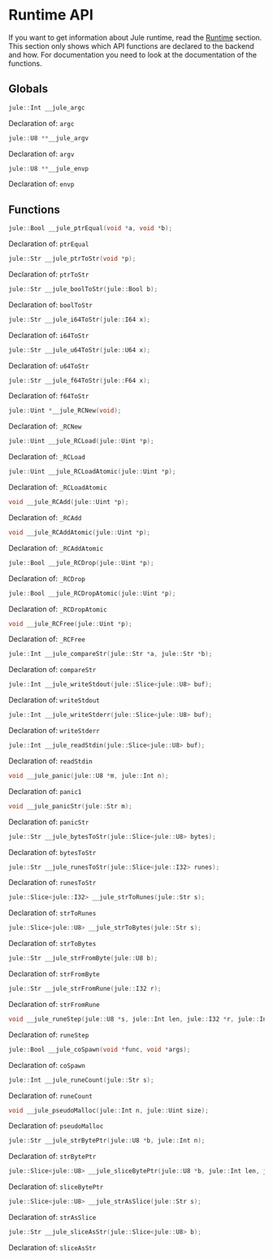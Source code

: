 # Runtime API

If you want to get information about Jule runtime, read the [Runtime](/runtime/) section. This section only shows which API functions are declared to the backend and how. For documentation you need to look at the documentation of the functions.

## Globals

```cpp
jule::Int __jule_argc
```
Declaration of: `argc`

```cpp
jule::U8 **__jule_argv
```
Declaration of: `argv`

```cpp
jule::U8 **__jule_envp
```
Declaration of: `envp`

## Functions

```cpp
jule::Bool __jule_ptrEqual(void *a, void *b);
```
Declaration of: `ptrEqual`

```cpp
jule::Str __jule_ptrToStr(void *p);
```
Declaration of: `ptrToStr`

```cpp
jule::Str __jule_boolToStr(jule::Bool b);
```
Declaration of: `boolToStr`

```cpp
jule::Str __jule_i64ToStr(jule::I64 x);
```
Declaration of: `i64ToStr`

```cpp
jule::Str __jule_u64ToStr(jule::U64 x);
```
Declaration of: `u64ToStr`

```cpp
jule::Str __jule_f64ToStr(jule::F64 x);
```
Declaration of: `f64ToStr`

```cpp
jule::Uint *__jule_RCNew(void);
```
Declaration of: `_RCNew`

```cpp
jule::Uint __jule_RCLoad(jule::Uint *p);
```
Declaration of: `_RCLoad`

```cpp
jule::Uint __jule_RCLoadAtomic(jule::Uint *p);
```
Declaration of: `_RCLoadAtomic`

```cpp
void __jule_RCAdd(jule::Uint *p);
```
Declaration of: `_RCAdd`

```cpp
void __jule_RCAddAtomic(jule::Uint *p);
```
Declaration of: `_RCAddAtomic`

```cpp
jule::Bool __jule_RCDrop(jule::Uint *p);
```
Declaration of: `_RCDrop`

```cpp
jule::Bool __jule_RCDropAtomic(jule::Uint *p);
```
Declaration of: `_RCDropAtomic`

```cpp
void __jule_RCFree(jule::Uint *p);
```
Declaration of: `_RCFree`

```cpp
jule::Int __jule_compareStr(jule::Str *a, jule::Str *b);
```
Declaration of: `compareStr`

```cpp
jule::Int __jule_writeStdout(jule::Slice<jule::U8> buf);
```
Declaration of: `writeStdout`

```cpp
jule::Int __jule_writeStderr(jule::Slice<jule::U8> buf);
```
Declaration of: `writeStderr`

```cpp
jule::Int __jule_readStdin(jule::Slice<jule::U8> buf);
```
Declaration of: `readStdin`

```cpp
void __jule_panic(jule::U8 *m, jule::Int n);
```
Declaration of: `panic1`

```cpp
void __jule_panicStr(jule::Str m);
```
Declaration of: `panicStr`

```cpp
jule::Str __jule_bytesToStr(jule::Slice<jule::U8> bytes);
```
Declaration of: `bytesToStr`

```cpp
jule::Str __jule_runesToStr(jule::Slice<jule::I32> runes);
```
Declaration of: `runesToStr`

```cpp
jule::Slice<jule::I32> __jule_strToRunes(jule::Str s);
```
Declaration of: `strToRunes`

```cpp
jule::Slice<jule::U8> __jule_strToBytes(jule::Str s);
```
Declaration of: `strToBytes`

```cpp
jule::Str __jule_strFromByte(jule::U8 b);
```
Declaration of: `strFromByte`

```cpp
jule::Str __jule_strFromRune(jule::I32 r);
```
Declaration of: `strFromRune`

```cpp
void __jule_runeStep(jule::U8 *s, jule::Int len, jule::I32 *r, jule::Int *outLen);
```
Declaration of: `runeStep`

```cpp
jule::Bool __jule_coSpawn(void *func, void *args);
```
Declaration of: `coSpawn`

```cpp
jule::Int __jule_runeCount(jule::Str s);
```
Declaration of: `runeCount`

```cpp
void __jule_pseudoMalloc(jule::Int n, jule::Uint size);
```
Declaration of: `pseudoMalloc`

```cpp
jule::Str __jule_strBytePtr(jule::U8 *b, jule::Int n);
```
Declaration of: `strBytePtr`

```cpp
jule::Slice<jule::U8> __jule_sliceBytePtr(jule::U8 *b, jule::Int len, jule::Int cap);
```
Declaration of: `sliceBytePtr`

```cpp
jule::Slice<jule::U8> __jule_strAsSlice(jule::Str s);
```
Declaration of: `strAsSlice`

```cpp
jule::Str __jule_sliceAsStr(jule::Slice<jule::U8> b);
```
Declaration of: `sliceAsStr`